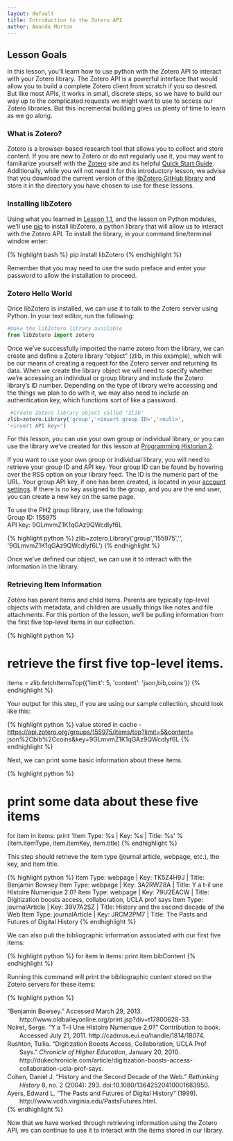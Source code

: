 ```yaml
---
layout: default
title: Introduction to the Zotero API
author: Amanda Morton
---
```


Lesson Goals
------------

In this lesson, you’ll learn how to use python with the Zotero API to interact with your Zotero library. The Zotero API is a powerful interface that would allow you to build a complete Zotero client from scratch if you so desired. But like most APIs, it works in small,
discrete steps, so we have to build our way up to the complicated
requests we might want to use to access our Zotero libraries. But this
incremental building gives us plenty of time to learn as we go along.

### What is Zotero?

Zotero is a browser-based research tool that allows you to collect and
store content. If you are new to Zotero or do not regularly use it, you
may want to familiarize yourself with the [Zotero](http://zotero.org)
site and its helpful [Quick Start
Guide](https://www.zotero.org/support/quick_start_guide). Additionally,
while you will not need it for this introductory lesson, we advise that
you download the current version of the [libZotero GitHub
library](https://github.com/fcheslack/libZotero) and store it in the
directory you have chosen to use for these lessons.

### Installing libZotero

Using what you learned in [Lesson
1.1](lesson-1-1-introduction-and-installation), and the lesson on Python
modules, we’ll use [pip](”http://www.pip-installer.org/en/latest/”) to
install libZotero, a python library that will allow us to interact with
the Zotero API. To install the library, in your command line/terminal
window enter:

{% highlight bash %} pip install libZotero {% endhighlight %}

Remember that you may need to use the sudo preface and enter your
password to allow the installation to proceed.

### Zotero Hello World

Once libZotero is installed, we can use it to talk to the Zotero server
using Python. In your text editor, run the following:

~~~~ python
#make the libZotero library available
from libZotero import zotero 
~~~~

Once we’ve successfully imported the name zotero from the library, we
can create and define a Zotero library “object” (zlib, in this example),
which will be our means of creating a request for the Zotero server and
returning its data. When we create the library object we will need to
specify whether we’re accessing an individual or group library and
include the Zotero library’s ID number. Depending on the type of library
we’re accessing and the things we plan to do with it, we may also need
to include an authentication key, which functions sort of like a
password.

``` python
 #create Zotero library object called "zlib"
zlib=zotero.Library('group','<insert group ID>','<null>',
'<insert API key>') 
```

For this lesson, you can use your own group or individual library, or
you can use the library we’ve created for this lesson at [Programming
Historian 2](https://www.zotero.org/groups/programming_historian_2).

If you want to use your own group or individual library, you will need
to retrieve your group ID and API key. Your group ID can be found by
hovering over the RSS option on your library feed. The ID is the numeric
part of the URL. Your group API key, if one has been created, is located
in your [account settings](https://www.zotero.org/settings/keys). If
there is no key assigned to the group, and you are the end user, you can
create a new key on the same page.

To use the PH2 group library, use the following:\
 Group ID: 155975\
 API key: 9GLmvmZ1K1qGAz9QWcdlyf6L

{% highlight python %} 
 zlib=zotero.Library('group','155975','<null>',
'9GLmvmZ1K1qGAz9QWcdlyf6L') 
{% endhighlight %}

Once we’ve defined our object, we can use it to interact with the
information in the library.

### Retrieving Item Information

Zotero has parent items and child items. Parents are typically top-level
objects with metadata, and children are usually things like notes and
file attachments. For this portion of the lesson, we’ll be pulling
information from the first five top-level items in our collection.

{% highlight python %} 
# retrieve the first five top-level items.
items = zlib.fetchItemsTop({'limit': 5, 'content': 'json,bib,coins'}) 
{% endhighlight %}

Your output for this step, if you are using our sample collection,
should look like this:

{% highlight python %} 
 value stored in cache - https://api.zotero.org/groups/155975/items/top?limit=5&content=
json%2Cbib%2Ccoins&key=9GLmvmZ1K1qGAz9QWcdlyf6L 
{% endhighlight %}

Next, we can print some basic information about these items.

{% highlight python %} 
 # print some data about these five items
for item in items:
print 'Item Type: %s | Key: %s | Title: %s' % (item.itemType,
item.itemKey, item.title) 
{% endhighlight %}

This step should retrieve the item type (journal article, webpage,
etc.), the key, and item title.

{% highlight python %} 
Item Type: webpage | Key: TK5Z4H9J | Title: Benjamin Bowsey
Item Type: webpage | Key: 3A2RWZ8A | Title: Y a t-il une
Histoire Numerique 2.0?
Item Type: webpage | Key: 79U2EACW | Title: Digitization
boosts access, collaboration, UCLA prof says
Item Type: journalArticle | Key: 39V7A2SZ | Title: History
and the second decade of the Web
Item Type: journalArticle | Key: JRCM2PM7 | Title: The
Pasts and Futures of Digital History 
{% endhighlight %}

We can also pull the bibliographic information associated with our first
five items:

{% highlight python %} 
 for item in items:
    print item.bibContent 
{% endhighlight %}

Running this command will print the bibliographic content stored on the
Zotero servers for these items:

{% highlight python %} 
 <div class="csl-bib-body" style="line-height: 1.35; padding-left: 2em; text-indent:-2em;" xmlns="http://www.w3.org/1999/xhtml">
  <div class="csl-entry">“Benjamin Bowsey.” Accessed March 29, 2013. http://www.oldbaileyonline.org/print.jsp?div=t17800628-33.</div>
</div>
<div class="csl-bib-body" style="line-height: 1.35; padding-left: 2em; text-indent:-2em;" xmlns="http://www.w3.org/1999/xhtml">
  <div class="csl-entry">Noiret, Serge. “Y a T-il Une Histoire Numerique 2.0?” Contribution to book. Accessed July 21, 2011. http://cadmus.eui.eu/handle/1814/18074.</div>
</div>
<div class="csl-bib-body" style="line-height: 1.35; padding-left: 2em; text-indent:-2em;" xmlns="http://www.w3.org/1999/xhtml">
  <div class="csl-entry">Rushton, Tullia. “Digitization Boosts Access, Collaboration, UCLA Prof Says.” <i>Chronicle of Higher Education</i>, January 20, 2010. http://dukechronicle.com/article/digitization-boosts-access-collaboration-ucla-prof-says.</div>
</div>
<div class="csl-bib-body" style="line-height: 1.35; padding-left: 2em; text-indent:-2em;" xmlns="http://www.w3.org/1999/xhtml">
  <div class="csl-entry">Cohen, Daniel J. “History and the Second Decade of the Web.” <i>Rethinking History</i> 8, no. 2 (2004): 293. doi:10.1080/13642520410001683950.</div>
</div>
<div class="csl-bib-body" style="line-height: 1.35; padding-left: 2em; text-indent:-2em;" xmlns="http://www.w3.org/1999/xhtml">
  <div class="csl-entry">Ayers, Edward L. “The Pasts and Futures of Digital History” (1999). http://www.vcdh.virginia.edu/PastsFutures.html.</div>
</div>
{% endhighlight %}

Now that we have worked through retrieving information using the Zotero
API, we can continue to use it to interact with the items stored in our
library.
